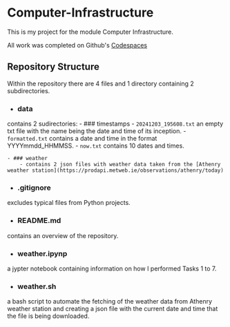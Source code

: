 # Computer-Infrastructure

This is my project for the module Computer Infrastructure.

All work was completed on Github's [Codespaces](https://github.com/features/codespaces)

## Repository Structure
Within the repository there are 4 files and 1 directory containing 2 subdirectories.

- ### data
contains 2 sudirectories:
    - ### timestamps
        - ``20241203_195608.txt`` an empty txt file with the name being the date and time of its inception.
        - ``formatted.txt`` contains a date and time in the format YYYYmmdd_HHMMSS.
        - ``now.txt`` contains 10 dates and times.

    - ### weather
        - contains 2 json files with weather data taken from the [Athenry weather station](https://prodapi.metweb.ie/observations/athenry/today)

- ### .gitignore
excludes typical files from Python projects.

- ### README.md
contains an overview of the repository.

- ### weather.ipynp
a jypter notebook containing information on how I performed Tasks 1 to 7.

- ### weather.sh 
a bash script to automate the fetching of the weather data from Athenry weather station and creating a json file with the current date and time that the file is being downloaded.
